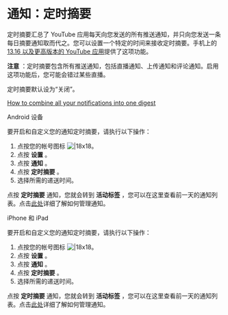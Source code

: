 # 通知：定时摘要

定时摘要汇总了 YouTube 应用每天向您发送的所有推送通知，并只向您发送一条每日摘要通知取而代之。您可以设置一个特定的时间来接收定时摘要。手机上的 [13.16 以及更高版本的 YouTube 应用](https://support.google.com/youtube/answer/7555949?hl=zh-CN&co=GENIE.Platform=Android)提供了这项功能。

**注意** ：定时摘要包含所有推送通知，包括直播通知、上传通知和评论通知。启用这项功能后，您可能会错过某些直播。

定时摘要默认设为“关闭”。

[How to combine all your notifications into one digest](https://www.youtube.com/watch?v=Y_K65siRZfs)

Android 设备 

要开启和自定义您的通知定时摘要，请执行以下操作：

1. 点按您的帐号图标 ![|18x18](https://lh3.googleusercontent.com/NB5qyD2bwPLSxRz3L4RkFWHtTntWnKPJ5-jUmi5tToCc3-230ToGVw1WbpGWolgh2eT4=w18-h18)。
2. 点按 **设置** 。
3. 点按 **通知** 。
4. 点按 **定时摘要** 。
5. 选择所需的递送时间。

点按 **定时摘要** 通知，您就会转到 **活动标签** ，您可以在这里查看前一天的通知列表。点击[此处](https://support.google.com/youtube/answer/3382248?co=GENIE.Platform%3DDesktop&hl=zh-CN)详细了解如何管理通知。


iPhone 和 iPad

要开启和自定义您的通知定时摘要，请执行以下操作：

1. 点按您的帐号图标 ![|18x18](https://lh3.googleusercontent.com/NB5qyD2bwPLSxRz3L4RkFWHtTntWnKPJ5-jUmi5tToCc3-230ToGVw1WbpGWolgh2eT4=w18-h18)。
2. 点按 **设置** 。
3. 点按 **通知** 。
4. 点按 **定时摘要** 。
5. 选择所需的递送时间。

点按 **定时摘要** 通知，您就会转到 **活动标签** ，您可以在这里查看前一天的通知列表。点击[此处](https://support.google.com/youtube/answer/3382248?co=GENIE.Platform%3DDesktop&hl=zh-CN)详细了解如何管理通知。
